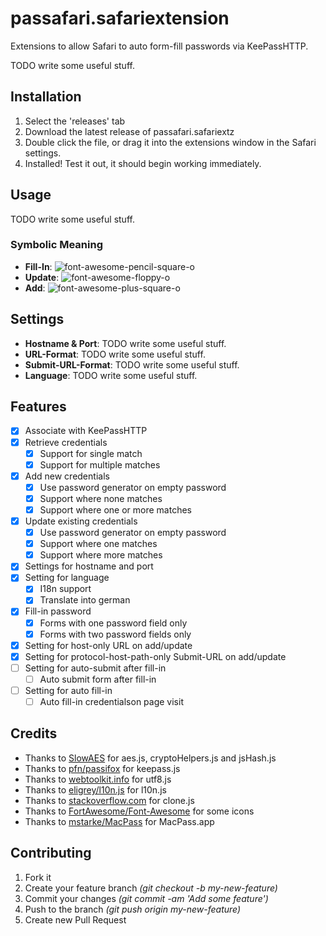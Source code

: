 # passafari.safariextension

Extensions to allow Safari to auto form-fill passwords via KeePassHTTP.

TODO write some useful stuff.

## Installation

1. Select the 'releases' tab
2. Download the latest release of passafari.safariextz
3. Double click the file, or drag it into the extensions window in the Safari settings.
4. Installed! Test it out, it should begin working immediately.

## Usage

TODO write some useful stuff.

### Symbolic Meaning

- **Fill-In**: ![font-awesome-pencil-square-o](https://raw.githubusercontent.com/mmichaa/passafari.safariextension/master/images/font-awesome-pencil-square-o.png)
- **Update**: ![font-awesome-floppy-o](https://raw.githubusercontent.com/mmichaa/passafari.safariextension/master/images/font-awesome-floppy-o.png)
- **Add**: ![font-awesome-plus-square-o](https://raw.githubusercontent.com/mmichaa/passafari.safariextension/master/images/font-awesome-plus-square-o.png)

## Settings

- **Hostname & Port**: TODO write some useful stuff.
- **URL-Format**: TODO write some useful stuff.
- **Submit-URL-Format**: TODO write some useful stuff.
- **Language**: TODO write some useful stuff.

## Features

- [X] Associate with KeePassHTTP
- [X] Retrieve credentials
  - [X] Support for single match
  - [X] Support for multiple matches
- [X] Add new credentials
  - [X] Use password generator on empty password
  - [X] Support where none matches
  - [X] Support where one or more matches
- [X] Update existing credentials
  - [X] Use password generator on empty password
  - [X] Support where one matches
  - [X] Support where more matches
- [X] Settings for hostname and port
- [X] Setting for language
  - [X] I18n support
  - [X] Translate into german
- [X] Fill-in password
  - [X] Forms with one password field only
  - [X] Forms with two password fields only
- [X] Setting for host-only URL on add/update
- [X] Setting for protocol-host-path-only Submit-URL on add/update
- [ ] Setting for auto-submit after fill-in
  - [ ] Auto submit form after fill-in
- [ ] Setting for auto fill-in
  - [ ] Auto fill-in credentialson page visit

## Credits

- Thanks to [SlowAES](https://code.google.com/p/slowaes/) for aes.js, cryptoHelpers.js and jsHash.js
- Thanks to [pfn/passifox](https://github.com/pfn/passifox/) for keepass.js
- Thanks to [webtoolkit.info](http://www.webtoolkit.info/javascript-utf8.html) for utf8.js
- Thanks to [eligrey/l10n.js](https://github.com/eligrey/l10n.js) for l10n.js
- Thanks to [stackoverflow.com](http://stackoverflow.com/a/728694/888294) for clone.js
- Thanks to [FortAwesome/Font-Awesome](https://github.com/FortAwesome/Font-Awesome) for some icons
- Thanks to [mstarke/MacPass](https://github.com/mstarke/MacPass) for MacPass.app

## Contributing

1. Fork it
2. Create your feature branch _(git checkout -b my-new-feature)_
3. Commit your changes _(git commit -am 'Add some feature')_
4. Push to the branch _(git push origin my-new-feature)_
5. Create new Pull Request
